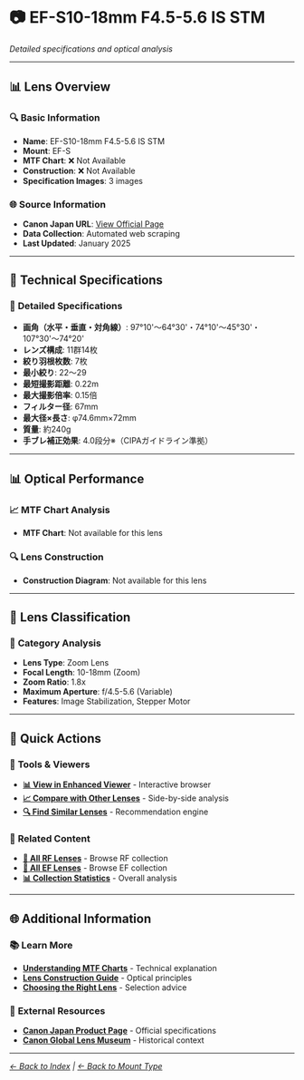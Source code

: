 # 📷 EF-S10-18mm F4.5-5.6 IS STM

*Detailed specifications and optical analysis*

---

## 📊 **Lens Overview**

### 🔍 **Basic Information**
- **Name**: EF-S10-18mm F4.5-5.6 IS STM
- **Mount**: EF-S
- **MTF Chart**: ❌ Not Available
- **Construction**: ❌ Not Available
- **Specification Images**: 3 images

### 🌐 **Source Information**
- **Canon Japan URL**: [View Official Page](https://personal.canon.jp/product/camera/ef/ef-s10-18-f45-56-is-stm)
- **Data Collection**: Automated web scraping
- **Last Updated**: January 2025

---

## 🔧 **Technical Specifications**

### 📏 **Detailed Specifications**
- **画角（水平・垂直・対角線）**: 97°10'〜64°30'・74°10'〜45°30'・107°30'〜74°20'
- **レンズ構成**: 11群14枚
- **絞り羽根枚数**: 7枚
- **最小絞り**: 22〜29
- **最短撮影距離**: 0.22m
- **最大撮影倍率**: 0.15倍
- **フィルター径**: 67mm
- **最大径×長さ**: φ74.6mm×72mm
- **質量**: 約240g
- **手ブレ補正効果**: 4.0段分※（CIPAガイドライン準拠）

---

## 📊 **Optical Performance**

### 📈 **MTF Chart Analysis**
- **MTF Chart**: Not available for this lens

### 🔍 **Lens Construction**
- **Construction Diagram**: Not available for this lens

---

## 🎯 **Lens Classification**

### 📝 **Category Analysis**
- **Lens Type**: Zoom Lens
- **Focal Length**: 10-18mm (Zoom)
- **Zoom Ratio**: 1.8x
- **Maximum Aperture**: f/4.5-5.6 (Variable)
- **Features**: Image Stabilization, Stepper Motor

---

## 📱 **Quick Actions**

### 🔧 **Tools & Viewers**
- **[📊 View in Enhanced Viewer](../../canon_enhanced_mtf_viewer.html)** - Interactive browser
- **[📈 Compare with Other Lenses](../../analysis/mtf_comparison.md)** - Side-by-side analysis
- **[🔍 Find Similar Lenses](../../lens_finder.md)** - Recommendation engine

### 📂 **Related Content**
- **[🔵 All RF Lenses](../rf_lenses.md)** - Browse RF collection
- **[🔴 All EF Lenses](../ef_lenses.md)** - Browse EF collection
- **[📊 Collection Statistics](../statistics.md)** - Overall analysis

---

## 🌐 **Additional Information**

### 📚 **Learn More**
- **[Understanding MTF Charts](../education/understanding_mtf.md)** - Technical explanation
- **[Lens Construction Guide](../education/lens_construction.md)** - Optical principles
- **[Choosing the Right Lens](../education/lens_selection.md)** - Selection advice

### 🔗 **External Resources**
- **[Canon Japan Product Page](https://personal.canon.jp/product/camera/ef/ef-s10-18-f45-56-is-stm)** - Official specifications
- **[Canon Global Lens Museum](https://global.canon/en/c-museum/lens.html)** - Historical context

---

*[← Back to Index](../../index.md) | [← Back to Mount Type](../ef-s_lenses.md)*
